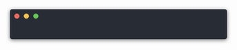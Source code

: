 <pre data-tool="mdnice编辑器" style="background: rgb(40, 44, 52);margin-top:10px;margin-bottom:10px;border-radius:5px;box-shadow:rgba(0, 0, 0, 0.55) 0px 2px 10px;visibility:visible;padding-top:10px;box-sizing: border-box;">
<div style="display: flex;align-items: center;">
	<div style="width: 10px; height: 10px; border-radius: 50%;background:#ed6c60;margin-left:10px;border:1px solid #ed6c60;"></div>
	<div style="width: 10px; height: 10px; border-radius: 50%;background:#f7c151;margin-left:10px;border:1px solid #f7c151;"></div>
	<div style="width: 10px; height: 10px; border-radius: 50%;background:#64c856;margin-left:10px;border:1px solid #64c856;"></div>
</div>	
<code style="overflow-x:auto;padding:0px 16px 16px;color:rgb(171, 178, 191);display:-webkit-box;font-family:'Operator Mono', Consolas, Monaco, Menlo, monospace;font-size:12px;background:rgb(40, 44, 52);border-radius:5px;visibility:visible;">
</code>
</pre>